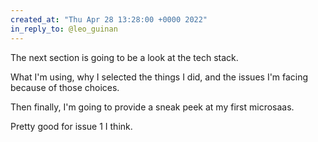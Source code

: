 ```yaml
---
created_at: "Thu Apr 28 13:28:00 +0000 2022"
in_reply_to: @leo_guinan
---
```


The next section is going to be a look at the tech stack.

What I'm using, why I selected the things I did, and the issues I'm facing because of those choices.

Then finally, I'm going to provide a sneak peek at my first microsaas. 

Pretty good for issue 1 I think.